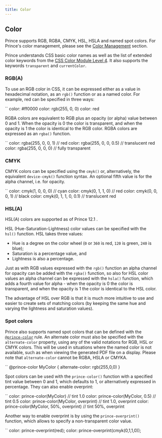 ```yaml
---
title: Color
---
```


Color
-----

Prince supports RGB, RGBA, CMYK, HSL, HSLA and named spot colors. For Prince's color management, please see the [Color Management](color-management.html#color-management) section.

Prince understands CSS basic color names as well as the list of extended color keywords from the [CSS Color Module Level 4](https://www.w3.org/TR/css-color-4/#named-colors). It also supports the keywords `transparent` and `currentColor`.

### RGB(A)

To use an RGB color in CSS, it can be expressed either as a value in hexadecimal notation, as an `rgb()` function or as a named color. For example, red can be specified in three ways:

``
    color: #ff0000
    color: rgb(255, 0, 0)
    color: red

RGBA colors are equivalent to RGB plus an opacity (or alpha) value between 0 and 1. When the opacity is 0 the color is transparent, and when the opacity is 1 the color is identical to the RGB color. RGBA colors are expressed as an `rgba()` function.

``
    color: rgba(255, 0, 0, 1)    // red
    color: rgba(255, 0, 0, 0.5)  // translucent red
    color: rgba(255, 0, 0, 0)    // fully transparent

### CMYK

CMYK colors can be specified using the `cmyk()` or, alternatively, the equivalent `device-cmyk()` function syntax. An optional fifth value is for the alpha channel, i.e. for opacity.

``
    color: cmyk(1, 0, 0, 0)       // cyan
    color: cmyk(0, 1, 1, 0)       // red
    color: cmyk(0, 0, 0, 1)       // black
    color: cmyk(0, 1, 1, 0, 0.1)  // translucent red

### HSL(A)

HSL(A) colors are supported as of Prince 12.1 .

HSL (Hue-Saturation-Lightness) color values can be specified with the `hsl()` function. HSL takes three values:

-   Hue is a degree on the color wheel (`0` or `360` is red, `120` is green, `240` is blue);
-   Saturation is a percentage value, and
-   Lightness is also a percentage.

Just as with RGB values expressed with the `rgb()` function an alpha channel for opacity can be added with the `rgba()` function, so also for HSL color values an alpha channel can be expressed with the `hsla()` function, which adds a fourth value for alpha - when the opacity is 0 the color is transparent, and when the opacity is 1 the color is identical to the HSL color.

The advantage of HSL over RGB is that it is much more intuitive to use and easier to create sets of matching colors (by keeping the same hue and varying the lightness and saturation values).

### Spot colors

Prince also supports named spot colors that can be defined with the [`@prince-color`](doc-refs.html#at-prince-color) rule. An alternate color must also be specified with the `alternate-color` property, using any of the valid notations for RGB, HSL or CMYK colors. This will be used in situations where the named color is not available, such as when viewing the generated PDF file on a display. Please note that `alternate-color` cannot be RGBA, HSLA or CMYKA.

``
    @prince-color MyColor {
        alternate-color: rgb(255,0,0)
    }

Spot colors can be used with the `prince-color()` function with a specified tint value between 0 and 1, which defaults to 1, or alternatively expressed in percentage. They can also enable overprint:

``
    color: prince-color(MyColor)                  // tint 1.0
    color: prince-color(MyColor, 0.5)             // tint 0.5
    color: prince-color(MyColor, overprint)       // tint 1.0, overprint
    color: prince-color(MyColor, 50%, overprint)  // tint 50%, overprint

Another way to enable overprint is by using the `prince-overprint()` function, which allows to specify a non-transparent color value.

``
    color: prince-overprint(red);
    color: prince-overprint(cmyk(0,1,1,0));

